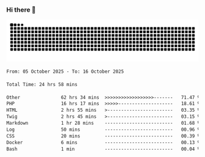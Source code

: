 ### Hi there 👋
<picture>
  <source media="(prefers-color-scheme: dark)" srcset="https://raw.githubusercontent.com/skyhhjmk/skyhhjmk/output/github-contribution-grid-snake-dark.svg">
  <source media="(prefers-color-scheme: light)" srcset="https://raw.githubusercontent.com/skyhhjmk/skyhhjmk/output/github-contribution-grid-snake.svg">
  <img alt="github contribution grid snake animation" src="https://raw.githubusercontent.com/skyhhjmk/skyhhjmk/output/github-contribution-grid-snake.svg">
</picture>

<!--START_SECTION:waka-->

```txt
From: 05 October 2025 - To: 16 October 2025

Total Time: 24 hrs 58 mins

Other               62 hrs 34 mins  >>>>>>>>>>>>>>>>>>-------   71.47 %
PHP                 16 hrs 17 mins  >>>>>--------------------   18.61 %
HTML                2 hrs 55 mins   >------------------------   03.35 %
Twig                2 hrs 45 mins   >------------------------   03.15 %
Markdown            1 hr 28 mins    -------------------------   01.68 %
Log                 50 mins         -------------------------   00.96 %
CSS                 20 mins         -------------------------   00.39 %
Docker              6 mins          -------------------------   00.13 %
Bash                1 min           -------------------------   00.04 %
```

<!--END_SECTION:waka-->
